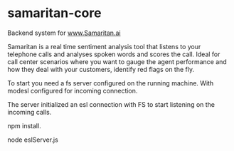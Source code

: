 # samaritan-core
Backend system for www.Samaritan.ai

Samaritan is a real time sentiment analysis tool that listens to your telephone calls and analyses spoken words and scores the call. Ideal for call center scenarios where you want to gauge the agent performance and how they deal with your customers, identify red flags on the fly.

To start you need a fs server configured on the running machine. With modesl configured for incoming connection.

The server initialized an esl connection with FS to start listening on the incoming calls.

npm install.

node eslServer.js
